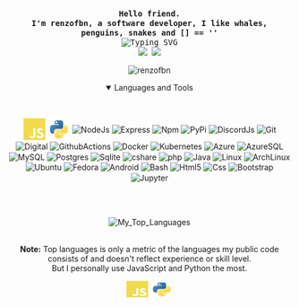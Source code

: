 <br/>
<p align="center">
  <samp>
    <b>
        Hello friend.
    <br>
         I'm renzofbn, a software developer, I like whales, penguins, snakes and [] == ''
    </b>
    <br>
      <img src="https://readme-typing-svg.herokuapp.com?font=Fira+Code&duration=6000&pause=1000&color=87F78A&center=true&random=false&width=435&lines=If+I+do+not+know+it%2C+I+learn+it." alt="Typing SVG" />
    <br>
    <b>
      <a href="https://renzofbn.me" target="_blank"><img src="https://img.shields.io/badge/website-000000?style=for-the-badge&logo=About.me&logoColor=white" target="_blank"></a>
      <a href="mailto:renzofbn@tutanota.com" target="_blank"><img src="https://img.shields.io/badge/Email-840010?style=for-the-badge&logo=Tutanota&logoColor=white" target="_blank"></a>
    </b>
  </samp>

  <p align="center"> <img src="https://komarev.com/ghpvc/?username=renzofbn&label=Profile%20views&color=grey&style=flat" alt="renzofbn" /> </p>

</p>


<!-- <details align="center" open>
  <h2></h2>
  <summary>🖥️</summary> -->


<!--Begin of Languages nd Tools -->
  <details align="center" open>
    <summary>
      Languages and Tools
    </summary>

  <h2></h2><br>

  <img align="center" alt="Js" height="40" width="40" src="https://raw.githubusercontent.com/devicons/devicon/master/icons/javascript/javascript-plain.svg">
  <img align="center" alt="Python" height="40" width="40" src="https://raw.githubusercontent.com/devicons/devicon/master/icons/python/python-original.svg">
  <img align="center" alt="NodeJs" height="40" width="40" src="https://cdn.jsdelivr.net/gh/devicons/devicon@latest/icons/nodejs/nodejs-original.svg" />
  <img align="center" alt="Express" height="40" width="40" src="https://cdn.jsdelivr.net/gh/devicons/devicon@latest/icons/express/express-original.svg" />
  <img align="center" alt="Npm" height="40" width="40" src="https://cdn.jsdelivr.net/gh/devicons/devicon@latest/icons/npm/npm-original-wordmark.svg" />
  <img align="center" alt="PyPi" height="40" width="40" src="https://cdn.jsdelivr.net/gh/devicons/devicon@latest/icons/pypi/pypi-original.svg" />
  <img align="center" alt="DiscordJs" height="40" width="40" src="https://cdn.jsdelivr.net/gh/devicons/devicon@latest/icons/discordjs/discordjs-original.svg" />
  <img align="center" alt="Git" height="40" width="40" src="https://cdn.jsdelivr.net/gh/devicons/devicon@latest/icons/git/git-original.svg" />
  <img align="center" alt="Digital" height="40" width="40" src="https://cdn.jsdelivr.net/gh/devicons/devicon@latest/icons/digitalocean/digitalocean-original.svg" />
  <img align="center" alt="GithubActions" height="40" width="40" src="https://cdn.jsdelivr.net/gh/devicons/devicon@latest/icons/githubactions/githubactions-original.svg" />
  <img align="center" alt="Docker" height="40" width="40" src="https://cdn.jsdelivr.net/gh/devicons/devicon@latest/icons/docker/docker-plain.svg" />
  <img align="center" alt="Kubernetes" height="40" width="40" src="https://cdn.jsdelivr.net/gh/devicons/devicon@latest/icons/kubernetes/kubernetes-original.svg" />
  <img align="center" alt="Azure" height="40" width="40" src="https://cdn.jsdelivr.net/gh/devicons/devicon@latest/icons/azure/azure-original.svg" />
  <img align="center" alt="AzureSQL" height="40" width="40" src="https://cdn.jsdelivr.net/gh/devicons/devicon@latest/icons/azuresqldatabase/azuresqldatabase-original.svg" />
  <img align="center" alt="MySQL" height="40" width="40" src="https://cdn.jsdelivr.net/gh/devicons/devicon@latest/icons/mysql/mysql-original.svg" />
  <img align="center" alt="Postgres" height="40" width="40" src="https://cdn.jsdelivr.net/gh/devicons/devicon@latest/icons/postgresql/postgresql-original.svg" />
  <img align="center" alt="Sqlite" height="40" width="40" src="https://cdn.jsdelivr.net/gh/devicons/devicon@latest/icons/sqlite/sqlite-original.svg" />
  <img align="center" alt="cshare" height="40" width="40" src="https://cdn.jsdelivr.net/gh/devicons/devicon@latest/icons/csharp/csharp-original.svg" />
  <img align="center" alt="php" height="40" width="40" src="https://cdn.jsdelivr.net/gh/devicons/devicon@latest/icons/php/php-original.svg" />
  <img align="center" alt="Java" height="40" width="40" src="https://cdn.jsdelivr.net/gh/devicons/devicon@latest/icons/java/java-original-wordmark.svg" />
  <img align="center" alt="Linux" height="40" width="40" src="https://cdn.jsdelivr.net/gh/devicons/devicon@latest/icons/linux/linux-original.svg" />
  <img align="center" alt="ArchLinux" height="40" width="40" src="https://cdn.jsdelivr.net/gh/devicons/devicon@latest/icons/archlinux/archlinux-original.svg" />
  <img align="center" alt="Ubuntu" height="40" width="40" src="https://cdn.jsdelivr.net/gh/devicons/devicon@latest/icons/ubuntu/ubuntu-original.svg" />
  <img align="center" alt="Fedora" height="40" width="40" src="https://cdn.jsdelivr.net/gh/devicons/devicon@latest/icons/fedora/fedora-original.svg" />
  <img align="center" alt="Android" height="40" width="40" src="https://cdn.jsdelivr.net/gh/devicons/devicon@latest/icons/androidstudio/androidstudio-original.svg" />
  <img align="center" alt="Bash" height="40" width="40" src="https://cdn.jsdelivr.net/gh/devicons/devicon@latest/icons/bash/bash-original.svg" />
  <img align="center" alt="Html5" height="40" width="40" src="https://cdn.jsdelivr.net/gh/devicons/devicon@latest/icons/html5/html5-original.svg" />
  <img align="center" alt="Css" height="40" width="40" src="https://cdn.jsdelivr.net/gh/devicons/devicon@latest/icons/css3/css3-original.svg" />
  <img align="center" alt="Bootstrap" height="40" width="40" src="https://cdn.jsdelivr.net/gh/devicons/devicon@latest/icons/bootstrap/bootstrap-original.svg" />
  <img align="center" alt="Jupyter" height="40" width="40" src="https://cdn.jsdelivr.net/gh/devicons/devicon@latest/icons/jupyter/jupyter-original-wordmark.svg" />

  <br/><br/>

  <img height="180em" src="https://github-readme-stats.vercel.app/api/top-langs/?username=renzofbn&layout=compact&langs_count=8&hide_border=true&theme=rose_pine" alt="My_Top_Languages"/>
  <br><br>
  <p>
    <b>Note:</b> Top languages is only a metric of the languages my public code consists of and doesn't reflect experience or skill level.<br>But I personally use JavaScript and Python the most.
  </p>
  <img align="center" alt="Js" height="30" width="40" src="https://raw.githubusercontent.com/devicons/devicon/master/icons/javascript/javascript-plain.svg">
  <img align="center" alt="Python" height="30" width="40" src="https://raw.githubusercontent.com/devicons/devicon/master/icons/python/python-original.svg">
  </details>
<!--End of Languages nd Tools -->
<!-- </details> -->

